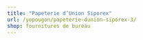 ```yaml
---
title: "Papeterie d’Union Siporex"
url: /yopougon/papeterie-dunion-siporex-3/
shop: fournitures de bureau
---
```


